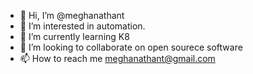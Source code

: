 - 👋 Hi, I’m @meghanathant
- 👀 I’m interested in automation.
- 🌱 I’m currently learning K8
- 💞️ I’m looking to collaborate on open sourece software
- 📫 How to reach me meghanathant@gmail.com

<!---
meghanathant/meghanathant is a ✨ special ✨ repository because its `README.md` (this file) appears on your GitHub profile.
You can click the Preview link to take a look at your changes.
--->

